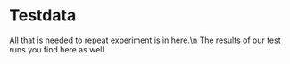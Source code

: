 # Testdata
All that is needed to repeat experiment is in here.\n
The results of our test runs you find here as well.
